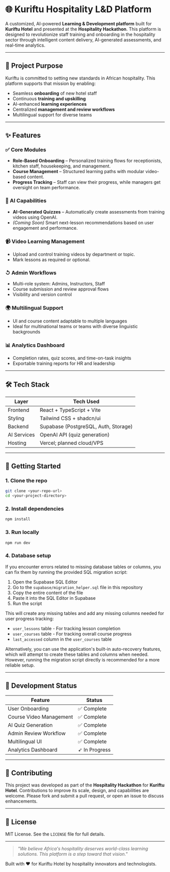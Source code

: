 # 🌐 Kuriftu Hospitality L&D Platform

A customized, AI-powered **Learning & Development platform** built for **Kuriftu Hotel** and presented at the **Hospitality Hackathon**. This platform is designed to revolutionize staff training and onboarding in the hospitality sector through intelligent content delivery, AI-generated assessments, and real-time analytics.

---

## 🏨 Project Purpose

Kuriftu is committed to setting new standards in African hospitality. This platform supports that mission by enabling:

- Seamless **onboarding** of new hotel staff
- Continuous **training and upskilling**
- AI-enhanced **learning experiences**
- Centralized **management and review workflows**
- Multilingual support for diverse teams

---

## ✨ Features

### ✅ Core Modules
- **Role-Based Onboarding** – Personalized training flows for receptionists, kitchen staff, housekeeping, and management.
- **Course Management** – Structured learning paths with modular video-based content.
- **Progress Tracking** – Staff can view their progress, while managers get oversight on team performance.

### 🧠 AI Capabilities
- **AI-Generated Quizzes** – Automatically create assessments from training videos using OpenAI.
- *(Coming Soon)* Smart next-lesson recommendations based on user engagement and performance.

### 📹 Video Learning Management
- Upload and control training videos by department or topic.
- Mark lessons as required or optional.

### ↺ Admin Workflows
- Multi-role system: Admins, Instructors, Staff
- Course submission and review approval flows
- Visibility and version control

### 🌍 Multilingual Support
- UI and course content adaptable to multiple languages
- Ideal for multinational teams or teams with diverse linguistic backgrounds

### 📊 Analytics Dashboard
- Completion rates, quiz scores, and time-on-task insights
- Exportable training reports for HR and leadership

---

## 🛠️ Tech Stack

| Layer         | Tech Used                     |
|---------------|-------------------------------|
| Frontend      | React + TypeScript + Vite     |
| Styling       | Tailwind CSS + shadcn/ui      |
| Backend       | Supabase (PostgreSQL, Auth, Storage) |
| AI Services   | OpenAI API (quiz generation)  |
| Hosting       | Vercel; planned cloud/VPS |

---

## 🚀 Getting Started

### 1. Clone the repo

```bash
git clone <your-repo-url>
cd <your-project-directory>
```

### 2. Install dependencies

```bash
npm install
```

### 3. Run locally

```bash
npm run dev
```

### 4. Database setup

If you encounter errors related to missing database tables or columns, you can fix them by running the provided SQL migration script:

1. Open the Supabase SQL Editor
2. Go to the `supabase/migration_helper.sql` file in this repository
3. Copy the entire content of the file
4. Paste it into the SQL Editor in Supabase
5. Run the script

This will create any missing tables and add any missing columns needed for user progress tracking:
- `user_lessons` table - For tracking lesson completion
- `user_courses` table - For tracking overall course progress
- `last_accessed` column in the `user_courses` table

Alternatively, you can use the application's built-in auto-recovery features, which will attempt to create these tables and columns when needed. However, running the migration script directly is recommended for a more reliable setup.

---

## 🧪 Development Status

| Feature                      | Status       |
|-----------------------------|--------------|
| User Onboarding             | ✅ Complete  |
| Course Video Management     | ✅ Complete  |
| AI Quiz Generation          | ✅ Complete  |
| Admin Review Workflow       | ✅ Complete |
| Multilingual UI             | ✅ Complete |
| Analytics Dashboard         | ➶ In Progress |

---

## 🤝 Contributing

This project was developed as part of the **Hospitality Hackathon** for **Kuriftu Hotel**. Contributions to improve its scale, design, and capabilities are welcome. Please fork and submit a pull request, or open an issue to discuss enhancements.

---

## 📜 License

MIT License. See the `LICENSE` file for full details.

---

> *"We believe Africa's hospitality deserves world-class learning solutions. This platform is a step toward that vision."*

Built with ❤️ for Kuriftu Hotel by hospitality innovators and technologists.

